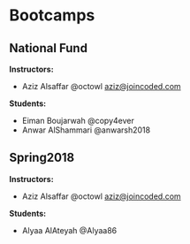 # Bootcamps

## National Fund
**Instructors:**
  * Aziz Alsaffar @octowl aziz@joincoded.com

**Students:**
  * Eiman Boujarwah @copy4ever
  * Anwar AlShammari @anwarsh2018

## Spring2018
**Instructors:**
  * Aziz Alsaffar @octowl aziz@joincoded.com
  
**Students:**
* Alyaa AlAteyah @Alyaa86
